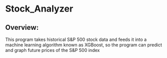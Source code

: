 # Stock_Analyzer

## Overview:
This program takes historical S&P 500 stock data and feeds it into a machine learning algorithm known as XGBoost, so the program can predict and graph future prices of the S&P 500 index  

 

